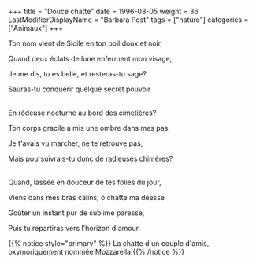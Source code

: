 +++
title = "Douce chatte"
date = 1996-08-05
weight = 36
LastModifierDisplayName = "Barbara Post"
tags = ["nature"]
categories = ["Animaux"]
+++

Ton nom vient de Sicile en ton poil doux et noir,

Quand deux éclats de lune enferment mon visage,

Je me dis, tu es belle, et resteras-tu sage?

Sauras-tu conquérir quelque secret pouvoir

 \
En rôdeuse nocturne au bord des cimetières?

Ton corps gracile a mis une ombre dans mes pas,

Je t'avais vu marcher, ne te retrouve pas,

Mais poursuivrais-tu donc de radieuses chimères?

 \
Quand, lassée en douceur de tes folies du jour,

Viens dans mes bras câlins, ô chatte ma déesse

Goûter un instant pur de sublime paresse,

Puis tu repartiras vers l'horizon d'amour.

{{% notice style="primary" %}}
La chatte d'un couple d'amis, oxymoriquement nommée Mozzarella
{{% /notice %}}

